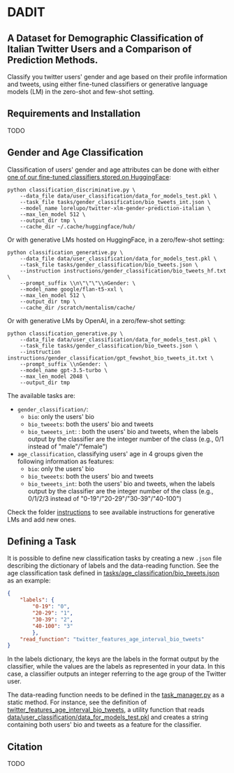 # DADIT
## A Dataset for Demographic Classification of Italian Twitter Users and a Comparison of Prediction Methods.

Classify you twitter users' gender and age based on their profile information and tweets, using either fine-tuned classifiers or generative language models (LM) in the zero-shot and few-shot setting.

## Requirements and Installation

TODO

## Gender and Age Classification

Classification of users' gender and age attributes can be done with either [one of our fine-tuned classifiers stored on HuggingFace](https://huggingface.co/lorelupo):

```
python classification_discriminative.py \
    --data_file data/user_classification/data_for_models_test.pkl \
    --task_file tasks/gender_classification/bio_tweets_int.json \
    --model_name lorelupo/twitter-xlm-gender-prediction-italian \
    --max_len_model 512 \
    --output_dir tmp \
    --cache_dir ~/.cache/huggingface/hub/
```

Or with generative LMs hosted on HuggingFace, in a zero/few-shot setting:

```
python classification_generative.py \
    --data_file data/user_classification/data_for_models_test.pkl \
    --task_file tasks/gender_classification/bio_tweets.json \
    --instruction instructions/gender_classification/bio_tweets_hf.txt \
    --prompt_suffix \\n\"\"\"\\nGender: \
    --model_name google/flan-t5-xxl \
    --max_len_model 512 \
    --output_dir tmp \
    --cache_dir /scratch/mentalism/cache/
```

Or with generative LMs by OpenAI, in a zero/few-shot setting:

```
python classification_generative.py \
    --data_file data/user_classification/data_for_models_test.pkl \
    --task_file tasks/gender_classification/bio_tweets.json \
    --instruction instructions/gender_classification/gpt_fewshot_bio_tweets_it.txt \
    --prompt_suffix \\nGender: \
    --model_name gpt-3.5-turbo \
    --max_len_model 2048 \
    --output_dir tmp
```

The  available tasks are:
    
- `gender_classification/`:
    - `bio`: only the users' bio
    - `bio_tweeets`: both the users' bio and tweets
    - `bio_tweeets_int`: : both the users' bio and tweets, when the labels output by the classifier are the integer number of the class (e.g., 0/1 instead of "male"/"female")
- `age_classification`, classifying users' age in 4 groups given the following information as features: 
    - `bio`: only the users' bio
    - `bio_tweeets`: both the users' bio and tweets
    - `bio_tweeets_int`: both the users' bio and tweets, when the labels output by the classifier are the integer number of the class (e.g., 0/1/2/3 instead of "0-19"/"20-29"/"30-39"/"40-100")

Check the folder [instructions](instructions) to see available instructions for generative LMs and add new ones.

## Defining a Task

It is possible to define new classification tasks by creating a new `.json` file describing the dictionary of labels and the data-reading function. See the age classification task defined in [tasks/age_classification/bio_tweets.json](tasks/age_classification/bio_tweets.json) as an example:

```json
{
    "labels": {
        "0-19": "0",
        "20-29": "1",
        "30-39": "2",
        "40-100": "3"
        },
    "read_function": "twitter_features_age_interval_bio_tweets"
}
```

In the labels dictionary, the keys are the labels in the format output by the classifier, while the values are the labels as represented in your data. In this case, a classifier outputs an integer referring to the age group of the Twitter user.

The data-reading function needs to be defined in the [task_manager.py](task_manager.py) as a static method. For instance, see the definition of [twitter_features_age_interval_bio_tweets](twitter_features_age_interval_bio_tweets.py?plain=1#L105), a utility function that reads [data/user_classification/data_for_models_test.pkl](data/user_classification/data_for_models_test.pkl) and creates a string containing both users' bio and tweets as a feature for the classifier.

## Citation

TODO